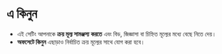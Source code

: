 # **এ কিনুন** 
  
- এই সেটিং আপনাকে **ক্রয় মূল্য সামঞ্জস্য করতে** এবং বিড, জিজ্ঞাসা বা চিহ্নিত মূল্যের মধ্যে বেছে নিতে দেয়। 
- **অফসেটে কিনুন** এছাড়াও নির্বাচিত ক্রয় মূল্যের সাথে যোগ করা হবে।
